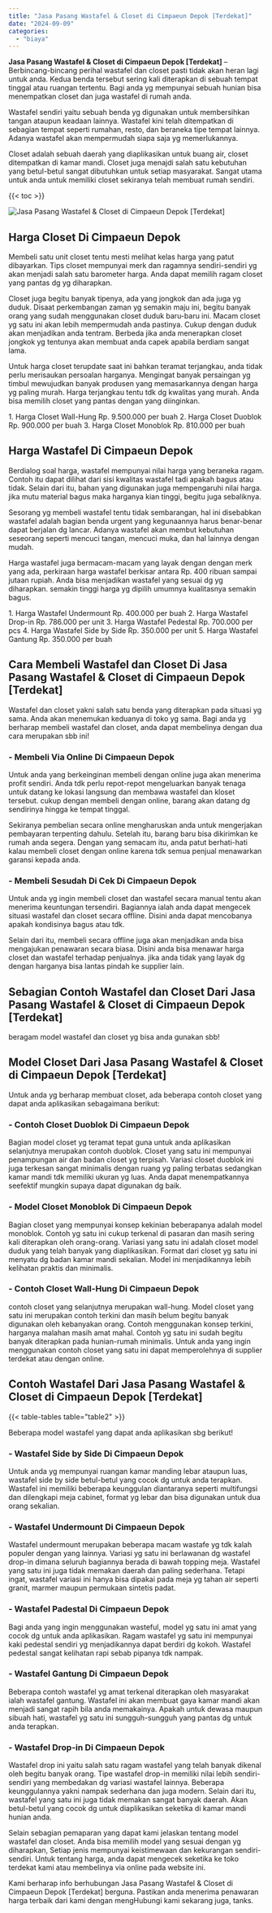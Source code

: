 ```yaml
---
title: "Jasa Pasang Wastafel & Closet di Cimpaeun Depok [Terdekat]"
date: "2024-09-09"
categories: 
  - "biaya"
---
```


**Jasa Pasang Wastafel & Closet di Cimpaeun Depok \[Terdekat\]** – Berbincang-bincang perihal wastafel dan closet pasti tidak akan heran lagi untuk anda. Kedua benda tersebut sering kali diterapkan di sebuah tempat tinggal atau ruangan tertentu. Bagi anda yg mempunyai sebuah hunian bisa menempatkan closet dan juga wastafel di rumah anda.

Wastafel sendiri yaitu sebuah benda yg digunakan untuk membersihkan tangan ataupun keadaan lainnya. Wastafel kini telah ditempatkan di sebagian tempat seperti rumahan, resto, dan beraneka tipe tempat lainnya. Adanya wastafel akan mempermudah siapa saja yg memerlukannya.

Closet adalah sebuah daerah yang diaplikasikan untuk buang air, closet ditempatkan di kamar mandi. Closet juga menajdi salah satu kebutuhan yang betul-betul sangat dibutuhkan untuk setiap masyarakat. Sangat utama untuk anda untuk memiliki closet sekiranya telah membuat rumah sendiri.

{{< toc >}}

![Jasa Pasang Wastafel & Closet di Cimpaeun Depok [Terdekat]](/images/wastafel-closet-murah51.png)

## Harga Closet Di Cimpaeun Depok

Membeli satu unit closet tentu mesti melihat kelas harga yang patut dibayarkan. Tips closet mempunyai merk dan ragamnya sendiri-sendiri yg akan menjadi salah satu barometer harga. Anda dapat memilih ragam closet yang pantas dg yg diharapkan.

Closet juga begitu banyak tipenya, ada yang jongkok dan ada juga yg duduk. Disaat perkembangan zaman yg semakin maju ini, begitu banyak orang yang sudah menggunakan closet duduk baru-baru ini. Macam closet yg satu ini akan lebih mempermudah anda pastinya. Cukup dengan duduk akan menjadikan anda tentram. Berbeda jika anda menerapkan closet jongkok yg tentunya akan membuat anda capek apabila berdiam sangat lama.

Untuk harga closet terupdate saat ini bahkan teramat terjangkau, anda tidak perlu merisaukan persoalan harganya. Mengingat banyak persaingan yg timbul mewujudkan banyak produsen yang memasarkannya dengan harga yg paling murah. Harga terjangkau tentu tdk dg kwalitas yang murah. Anda bisa memilih closet yang pantas dengan yang diinginkan.

1\. Harga Closet Wall-Hung Rp. 9.500.000 per buah 2. Harga Closet Duoblok Rp. 900.000 per buah 3. Harga Closet Monoblok Rp. 810.000 per buah

## Harga Wastafel Di Cimpaeun Depok

Berdialog soal harga, wastafel mempunyai nilai harga yang beraneka ragam. Contoh itu dapat dilihat dari sisi kwalitas wastafel tadi apakah bagus atau tidak. Selain dari itu, bahan yang digunakan juga mempengaruhi nilai harga. jika mutu material bagus maka harganya kian tinggi, begitu juga sebaliknya.

Sesorang yg membeli wastafel tentu tidak sembarangan, hal ini disebabkan wastafel adalah bagian benda urgent yang kegunaannya harus benar-benar dapat berjalan dg lancar. Adanya wastafel akan membut kebutuhan seseorang seperti mencuci tangan, mencuci muka, dan hal lainnya dengan mudah.

Harga wastafel juga bermacam-macam yang layak dengan dengan merk yang ada, perkiraan harga wastafel berkisar antara Rp. 400 ribuan sampai jutaan rupiah. Anda bisa menjadikan wastafel yang sesuai dg yg diharapkan. semakin tinggi harga yg dipilih umumnya kualitasnya semakin bagus.

1\. Harga Wastafel Undermount Rp. 400.000 per buah 2. Harga Wastafel Drop-in Rp. 786.000 per unit 3. Harga Wastafel Pedestal Rp. 700.000 per pcs 4. Harga Wastafel Side by Side Rp. 350.000 per unit 5. Harga Wastafel Gantung Rp. 350.000 per buah

## Cara Membeli Wastafel dan Closet Di Jasa Pasang Wastafel & Closet di Cimpaeun Depok \[Terdekat\]

Wastafel dan closet yakni salah satu benda yang diterapkan pada situasi yg sama. Anda akan menemukan keduanya di toko yg sama. Bagi anda yg berharap membeli wastafel dan closet, anda dapat membelinya dengan dua cara merupakan sbb ini!

### \- Membeli Via Online Di Cimpaeun Depok

Untuk anda yang berkeinginan membeli dengan online juga akan menerima profit sendiri. Anda tdk perlu repot-repot mengeluarkan banyak tenaga untuk datang ke lokasi langsung dan membawa wastafel dan kloset tersebut. cukup dengan membeli dengan online, barang akan datang dg sendirinya hingga ke tempat tinggal.

Sekiranya pembelian secara online mengharuskan anda untuk mengerjakan pembayaran terpenting dahulu. Setelah itu, barang baru bisa dikirimkan ke rumah anda segera. Dengan yang semacam itu, anda patut berhati-hati kalau membeli closet dengan online karena tdk semua penjual menawarkan garansi kepada anda.

### \- Membeli Sesudah Di Cek Di Cimpaeun Depok

Untuk anda yg ingin membeli closet dan wastafel secara manual tentu akan menerima keuntungan tersendiri. Bagiannya ialah anda dapat mengecek situasi wastafel dan closet secara offline. Disini anda dapat mencobanya apakah kondisinya bagus atau tdk.

Selain dari itu, membeli secara offline juga akan menjadikan anda bisa mengajukan penawaran secara biasa. Disini anda bisa menawar harga closet dan wastafel terhadap penjualnya. jika anda tidak yang layak dg dengan harganya bisa lantas pindah ke supplier lain.

## Sebagian Contoh Wastafel dan Closet Dari Jasa Pasang Wastafel & Closet di Cimpaeun Depok \[Terdekat\]

beragam model wastafel dan closet yg bisa anda gunakan sbb!

## Model Closet Dari Jasa Pasang Wastafel & Closet di Cimpaeun Depok \[Terdekat\]

Untuk anda yg berharap membuat closet, ada beberapa contoh closet yang dapat anda aplikasikan sebagaimana berikut:

### \- Contoh Closet Duoblok Di Cimpaeun Depok

Bagian model closet yg teramat tepat guna untuk anda aplikasikan selanjutnya merupakan contoh duoblok. Closet yang satu ini mempunyai penampungan air dan badan closet yg terpisah. Variasi closet duoblok ini juga terkesan sangat minimalis dengan ruang yg paling terbatas sedangkan kamar mandi tdk memiliki ukuran yg luas. Anda dapat menempatkannya seefektif mungkin supaya dapat digunakan dg baik.

### \- Model Closet Monoblok Di Cimpaeun Depok

Bagian closet yang mempunyai konsep kekinian beberapanya adalah model monoblok. Contoh yg satu ini cukup terkenal di pasaran dan masih sering kali diterapkan oleh orang-orang. Variasi yang satu ini adalah closet model duduk yang telah banyak yang diaplikasikan. Format dari closet yg satu ini menyatu dg badan kamar mandi sekalian. Model ini menjadikannya lebih kelihatan praktis dan minimalis.

### \- Contoh Closet Wall-Hung Di Cimpaeun Depok

contoh closet yang selanjutnya merupakan wall-hung. Model closet yang satu ini merupakan contoh terkini dan masih belum begitu banyak digunakan oleh kebanyakan orang. Contoh menggunakan konsep terkini, harganya malahan masih amat mahal. Contoh yg satu ini sudah begitu banyak diterapkan pada hunian-rumah minimalis. Untuk anda yang ingin menggunakan contoh closet yang satu ini dapat memperolehnya di supplier terdekat atau dengan online.

## Contoh Wastafel Dari Jasa Pasang Wastafel & Closet di Cimpaeun Depok \[Terdekat\]

{{< table-tables table="table2" >}}

Beberapa model wastafel yang dapat anda aplikasikan sbg berikut!

### \- Wastafel Side by Side Di Cimpaeun Depok

Untuk anda yg mempunyai ruangan kamar manding lebar ataupun luas, wastafel side by side betul-betul yang cocok dg untuk anda terapkan. Wastafel ini memiliki beberapa keunggulan diantaranya seperti multifungsi dan dilengkapi meja cabinet, format yg lebar dan bisa digunakan untuk dua orang sekalian.

### \- Wastafel Undermount Di Cimpaeun Depok

Wastafel undermount merupakan beberapa macam wastafe yg tdk kalah populer dengan yang lainnya. Variasi yg satu ini berlawanan dg wastafel drop-in dimana seluruh bagiannya berada di bawah topping meja. Wastafel yang satu ini juga tidak memakan daerah dan paling sederhana. Tetapi ingat, wastafel variasi ini hanya bisa dipakai pada meja yg tahan air seperti granit, marmer maupun permukaan sintetis padat.

### \- Wastafel Padestal Di Cimpaeun Depok

Bagi anda yang ingin menggunakan wasteful, model yg satu ini amat yang cocok dg untuk anda aplikasikan. Ragam wastafel yg satu ini mempunyai kaki pedestal sendiri yg menjadikannya dapat berdiri dg kokoh. Wastafel pedestal sangat kelihatan rapi sebab pipanya tdk nampak.

### \- Wastafel Gantung Di Cimpaeun Depok

Beberapa contoh wastafel yg amat terkenal diterapkan oleh masyarakat ialah wastafel gantung. Wastafel ini akan membuat gaya kamar mandi akan menjadi sangat rapih bila anda memakainya. Apakah untuk dewasa maupun sibuah hati, wastafel yg satu ini sungguh-sungguh yang pantas dg untuk anda terapkan.

### \- Wastafel Drop-in Di Cimpaeun Depok

Wastafel drop ini yaitu salah satu ragam wastafel yang telah banyak dikenal oleh begitu banyak orang. Tipe wastafel drop-in memiliki nilai lebih sendiri-sendiri yang membedakan dg variasi wastafel lainnya. Beberapa keunggulannya yakni nampak sederhana dan juga modern. Selain dari itu, wastafel yang satu ini juga tidak memakan sangat banyak daerah. Akan betul-betul yang cocok dg untuk diaplikasikan seketika di kamar mandi hunian anda.

Selain sebagian pemaparan yang dapat kami jelaskan tentang model wastafel dan closet. Anda bisa memilih model yang sesuai dengan yg diharapkan, Setiap jenis mempunyai keistimewaan dan kekurangan sendiri-sendiri. Untuk tentang harga, anda dapat mengecek seketika ke toko terdekat kami atau membelinya via online pada website ini.

Kami berharap info berhubungan Jasa Pasang Wastafel & Closet di Cimpaeun Depok \[Terdekat\] berguna. Pastikan anda menerima penawaran harga terbaik dari kami dengan mengHubungi kami sekarang juga, tanks.
